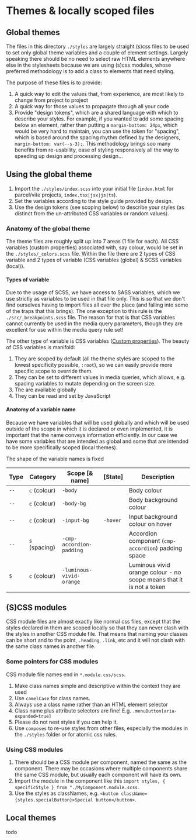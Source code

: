 # Themes & locally scoped files

## Global themes

The files in this directory `./styles` are largely straight (s)css files to be used to set only global theme variables and a couple of element settings. Largely speaking there should be no need to select raw HTML elements anywhere else in the stylesheets because we are using (s)css modules, whose preferred methodology is to add a class to elements that need styling.

The purpose of these files is to provide:

1. A quick way to edit the values that, from experience, are most likely to change from project to project
2. A quick way for those values to propagate through all your code
3. Provide "design tokens", which are a shared language with which to describe your styles. For example, if you wanted to add some spacing below an element, rather than putting a `margin-bottom: 24px`, which would be very hard to maintain, you can use the token for "spacing", which is based around the spacing rhythm defined by the designers, `margin-bottom: var(--s-3);`. This methodology brings soo many benefits from re-usability, ease of styling responsively all the way to speeding up design and processing design...

## Using the global theme

1. Import the `./styles/index.scss` into your initial file (`index.html` for parcel/vite projects, `index.tsx|jsx|js|ts`).
2. Set the variables according to the style guide provided by design.
3. Use the design tokens (see scoping below) to describe your styles (as distinct from the un-attributed CSS variables or random values).

### Anatomy of the global theme

The theme files are roughly split up into 7 areas (1 file for each). All CSS variables (custom properties) associated with, say colour, would be set in the `./styles/_colors.scss` file. Within the file there are 2 types of CSS variable and 2 types of variable (CSS variables (global) & SCSS variables (local)).

#### Types of variable

Due to the usage of SCSS, we have access to SASS variables, which we use strictly as variables to be used in that file only. This is so that we don't find ourselves having to import files all over the place (and falling into some of the traps that this brings). The one exception to this rule is the `./src/_breakpoints.scss` file. The reason for that is that CSS variables cannot currently be used in the media query parameters, though they are excellent for use within the media query rule set!

The other type of variable is CSS variables ([Custom properties](https://developer.mozilla.org/en-US/docs/Web/CSS/Using_CSS_custom_properties)). The beauty of CSS variables is manifold:

1. They are scoped by default (all the theme styles are scoped to the lowest specificity possible, `:root`), so we can easily provide more specific scope to override them.
2. They can be set to different values in media queries, which allows, e.g. spacing variables to mutate depending on the screen size.
3. The are available globally
4. They can be read and set by JavaScript

#### Anatomy of a variable name

Because we have variables that will be used globally and which will be used outside of the scope in which it is declared or even implemented, it is important that the name conveys information efficiently. In our case we have some variables that are intended as global and some that are intended to be more specifically scoped (local themes).

The shape of the variable names is fixed

| Type | Category      | Scope [& name]           | [State]  | Description                                                          |
| ---- | ------------- | ------------------------ | -------- | -------------------------------------------------------------------- |
| `--` | `c` (colour)  | `-body`                  |          | Body colour                                                          |
| `--` | `c` (colour)  | `-body-bg`               |          | Body background colour                                               |
| `--` | `c` (colour)  | `-input-bg`              | `-hover` | Input background colour on hover                                     |
| `--` | `s` (spacing) | `-cmp-accordion-padding` |          | Accordion component (`cmp-accordion`) padding space                  |
| `$`  | `c` (colour)  | `-luminous-vivid-orange` |          | Luminous vivid orange colour - no scope means that it is not a token |

## (S)CSS modules

CSS module files are almost exactly like normal css files, except that the styles declared in them are scoped locally so that they can never clash with the styles in another CSS module file. That means that naming your classes can be short and to the point, `.heading`, `.link`, etc and it will not clash with the same class names in another file.

### Some pointers for CSS modules

CSS module file names end in `*.module.css/scss`.

1. Make class names simple and descriptive within the context they are used
2. Use `camelCase` for class names.
3. Always use a class name rather than an HTML element selector
4. Class name plus attribute selectors are fine! E.g. `.menuButton[aria-expanded=true]`
5. Please do not nest styles if you can help it.
6. Use `composes` to re-use styles from other files, especially the modules in the `./styles` folder or for atomic css rules.

### Using CSS modules

1. There should be a CSS module per component, named the same as the component. There may be occasions where multiple components share the same CSS module, but usually each component will have its own.
2. Import the module in the component like this `import styles, { specificStyle } from "./MyComponent.module.scss`.
3. Use the styles as classNames, e.g. `<button className={styles.specialButton}>Special button</button>`.

## Local themes

todo

